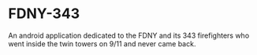 # FDNY-343

An android application dedicated to the FDNY and its 343 firefighters who went inside the twin towers on 9/11 and never came back.
